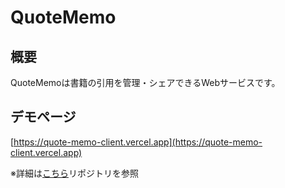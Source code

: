 # QuoteMemo

## 概要

QuoteMemoは書籍の引用を管理・シェアできるWebサービスです。

## デモページ
[https://quote-memo-client.vercel.app](https://quote-memo-client.vercel.app)

※詳細は[こちら](https://github.com/shuheishintani/quote-memo-api)リポジトリを参照